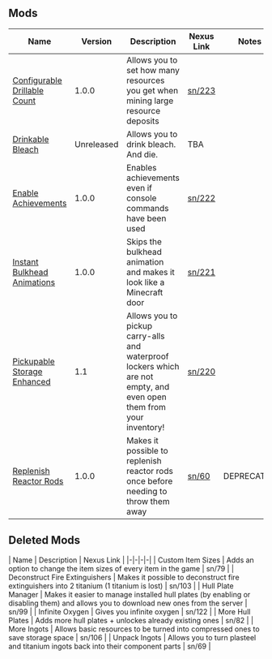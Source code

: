 ## Mods

| Name | Version | Description | Nexus Link | Notes |
|-|-|-|-|-|
| <a href=./ConfigurableDrillableCount> Configurable Drillable Count | 1.0.0 | Allows you to set how many resources you get when mining large resource deposits | <a href=https://www.nexusmods.com/subnautica/mods/223> sn/223 | |
| <a href=./DrinkableBleach> Drinkable Bleach | Unreleased | Allows you to drink bleach. And die. | TBA | |
| <a href=./EnableAchievements> Enable Achievements | 1.0.0 | Enables achievements even if console commands have been used | <a href=https://www.nexusmods.com/subnautica/mods/222/> sn/222 | |
| <a href=./InstantBulkheadAnimations> Instant Bulkhead Animations | 1.0.0 | Skips the bulkhead animation and makes it look like a Minecraft door | <a href=https://nexusmods.com/subnautica/mods/221> sn/221 | |
| <a href=./PickupFullCarryalls> Pickupable Storage Enhanced | 1.1 | Allows you to pickup carry-alls and waterproof lockers which are not empty, and even open them from your inventory! | <a href=https://www.nexusmods.com/subnautica/mods/220/> sn/220 | |
| <a href=https://github.com/AlexejheroYTB/Subnautica-Mods/tree/master/ReplenishReactorRods> Replenish Reactor Rods | 1.0.0 | Makes it possible to replenish reactor rods once before needing to throw them away | <a href=https://nexusmods.com/subnautica/mods/60> sn/60 | DEPRECATED |
  
## Deleted Mods
  
| Name | Description | Nexus Link |
|-|-|-|-|
| Custom Item Sizes | Adds an option to change the item sizes of every item in the game | sn/79 |
| Deconstruct Fire Extinguishers | Makes it possible to deconstruct fire extinguishers into 2 titanium (1 titanium is lost) | sn/103 |
| Hull Plate Manager | Makes it easier to manage installed hull plates (by enabling or disabling them) and allows you to download new ones from the server | sn/99 |
| Infinite Oxygen | Gives you infinite oxygen | sn/122 |
| More Hull Plates | Adds more hull plates + unlockes already existing ones | sn/82 |
| More Ingots | Allows basic resources to be turned into compressed ones to save storage space | sn/106 |
| Unpack Ingots | Allows you to turn plasteel and titanium ingots back into their component parts | sn/69 |
